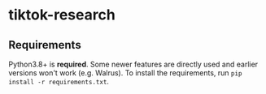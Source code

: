 # tiktok-research

## Requirements

Python3.8+ is **required**. Some newer features are directly used and earlier versions won't work (e.g. Walrus). To install the requirements, run `pip install -r requirements.txt`.

